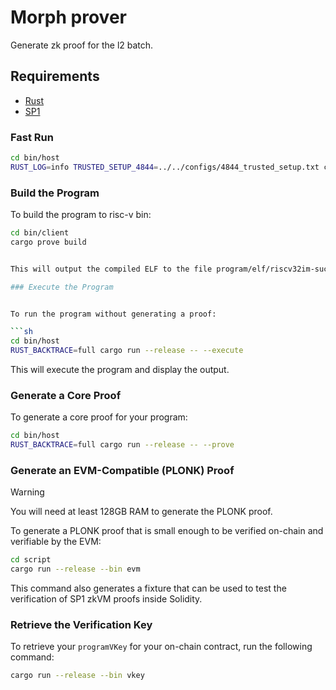 # Morph prover
Generate zk proof for the l2 batch.

## Requirements

- [Rust](https://rustup.rs/)
- [SP1](https://succinctlabs.github.io/sp1/getting-started/install.html)


### Fast Run 
```sh
cd bin/host
RUST_LOG=info TRUSTED_SETUP_4844=../../configs/4844_trusted_setup.txt cargo run --release
```

### Build the Program


To build the program to risc-v bin:

```sh
cd bin/client
cargo prove build


This will output the compiled ELF to the file program/elf/riscv32im-succinct-zkvm-elf.

### Execute the Program


To run the program without generating a proof:

```sh
cd bin/host
RUST_BACKTRACE=full cargo run --release -- --execute
```

This will execute the program and display the output.

### Generate a Core Proof

To generate a core proof for your program:

```sh
cd bin/host
RUST_BACKTRACE=full cargo run --release -- --prove
```

### Generate an EVM-Compatible (PLONK) Proof

> [!WARNING]
> You will need at least 128GB RAM to generate the PLONK proof.

To generate a PLONK proof that is small enough to be verified on-chain and verifiable by the EVM:

```sh
cd script
cargo run --release --bin evm
```

This command also generates a fixture that can be used to test the verification of SP1 zkVM proofs
inside Solidity.

### Retrieve the Verification Key

To retrieve your `programVKey` for your on-chain contract, run the following command:

```sh
cargo run --release --bin vkey
```

